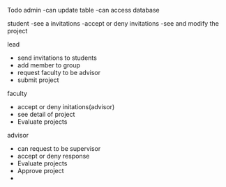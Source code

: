 Todo
admin
-can update table
-can access database

student
-see a  invitations
-accept or deny invitations
-see and modify the project

lead
- send invitations to students
- add member to group
- request faculty to be advisor
- submit project

faculty
- accept or deny initations(advisor)
- see detail of project
- Evaluate projects
  

advisor
- can request to be supervisor
- accept or deny response
- Evaluate projects
- Approve project
- 




